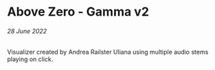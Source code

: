 # Above Zero - Gamma v2
###### 28 June 2022


Visualizer created by Andrea Railster Uliana using multiple audio stems playing on click.
